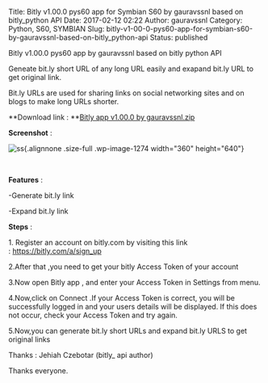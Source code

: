 Title: Bitly v1.00.0 pys60 app for Symbian S60 by gauravssnl based on bitly_python API
Date: 2017-02-12 02:22
Author: gauravssnl
Category: Python, S60, SYMBIAN
Slug: bitly-v1-00-0-pys60-app-for-symbian-s60-by-gauravssnl-based-on-bitly_python-api
Status: published

Bitly v1.00.0 pys60 app by gauravssnl based on bitly python API

Geneate bit.ly short URL of any long URL easily and exapand bit.ly URL to get original link.

Bit.ly URLs are used for sharing links on social networking sites and on blogs to make long URLs shorter.

**Download link : **[Bitly app v1.00.0 by gauravssnl.zip](http://upfile.mobi/MhZkKUtwuVU)

**Screenshot** :

![ss](https://gauravssnl.files.wordpress.com/2017/02/ss.jpg?w=360&h=640){.alignnone .size-full .wp-image-1274 width="360" height="640"}

 

**Features** :

-Generate bit.ly link

-Expand bit.ly link

**Steps** :

1\. Register an account on bitly.com by visiting this link : <https://bitly.com/a/sign_up>

2.After that ,you need to get your bitly Access Token of your account

3.Now open Bitly app , and enter your Access Token in Settings from menu.

4.Now,click on Connect .If your Access Token is correct, you will be successfully logged in and your users details will be displayed. If this does not occur, check your Access Token and try again.

5.Now,you can generate bit.ly short URLs and expand bit.ly URLS to get original links

Thanks : Jehiah Czebotar (bitly\_ api author)

Thanks everyone.
